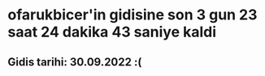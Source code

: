 # ofarukbicer'in gidisine son 3 gun 23 saat 24 dakika 43 saniye kaldi

## Gidis tarihi: 30.09.2022 :(